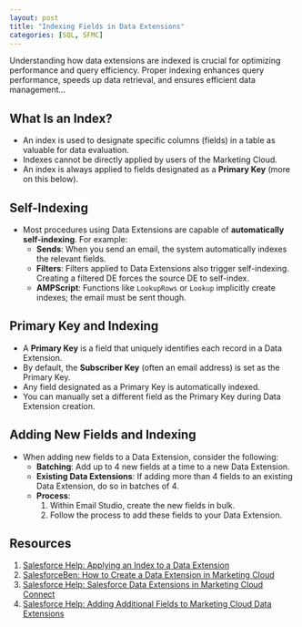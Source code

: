 ```yaml
---
layout: post
title: "Indexing Fields in Data Extensions"
categories: [SQL, SFMC]
---
```

Understanding how data extensions are indexed is crucial for optimizing performance and query efficiency. Proper indexing enhances query performance, speeds up data retrieval, and ensures efficient data management&hellip;

## What Is an Index?
   - An index is used to designate specific columns (fields) in a table as valuable for data evaluation.
   - Indexes cannot be directly applied by users of the Marketing Cloud.
   - An index is always applied to fields designated as a **Primary Key** (more on this below).

## Self-Indexing
   - Most procedures using Data Extensions are capable of **automatically self-indexing**. For example:
     - **Sends**: When you send an email, the system automatically indexes the relevant fields.
     - **Filters**: Filters applied to Data Extensions also trigger self-indexing. Creating a filtered DE forces the source DE to self-index.
     - **AMPScript**: Functions like `LookupRows` or `Lookup` implicitly create indexes; the email must be sent though.

## Primary Key and Indexing
   - A **Primary Key** is a field that uniquely identifies each record in a Data Extension.
   - By default, the **Subscriber Key** (often an email address) is set as the Primary Key.
   - Any field designated as a Primary Key is automatically indexed.
   - You can manually set a different field as the Primary Key during Data Extension creation.

## Adding New Fields and Indexing
   - When adding new fields to a Data Extension, consider the following:
     - **Batching**: Add up to 4 new fields at a time to a new Data Extension.
     - **Existing Data Extensions**: If adding more than 4 fields to an existing Data Extension, do so in batches of 4.
     - **Process**:
       1. Within Email Studio, create the new fields in bulk.
       2. Follow the process to add these fields to your Data Extension.

## Resources
1. [Salesforce Help: Applying an Index to a Data Extension](https://help.salesforce.com/s/articleView?id=000388307&language=en_US&type=1)
2. [SalesforceBen: How to Create a Data Extension in Marketing Cloud](https://www.salesforceben.com/how-to-create-a-data-extension-in-marketing-cloud/)
3. [Salesforce Help: Salesforce Data Extensions in Marketing Cloud Connect](https://help.salesforce.com/s/articleView?id=sf.mc_co_salesforce_data_extensions.htm&language=en_US&type=5)
4. [Salesforce Help: Adding Additional Fields to Marketing Cloud Data Extensions](https://help.salesforce.com/s/articleView?id=000390419&language=en_US&type=1)